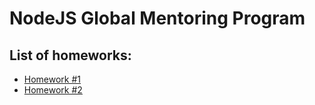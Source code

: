 # NodeJS Global Mentoring Program

## List of homeworks:

- [Homework #1](./homeworks/hw_1.pdf)
- [Homework #2](./homeworks/hw_2.pdf)
